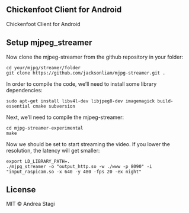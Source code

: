 Chickenfoot Client for Android
------------------------------
Chickenfoot Client for Android

Setup mjpeg_streamer
--------------------

Now clone the mjpeg-streamer from the github repository in your folder:

    cd your/mjpg/streamer/folder
    git clone https://github.com/jacksonliam/mjpg-streamer.git .

In order to compile the code, we’ll need to install some library dependencies:

    sudo apt-get install libv4l-dev libjpeg8-dev imagemagick build-essential cmake subversion

Next, we’ll need to compile the mjpeg-streamer:

    cd mjpg-streamer-experimental
    make

Now we should be set to start streaming the video. If you lower the resolution, the latency will get smaller:

    export LD_LIBRARY_PATH=.
    ./mjpg_streamer -o "output_http.so -w ./www -p 8090" -i "input_raspicam.so -x 640 -y 480 -fps 20 -ex night"

License
-------
MIT © Andrea Stagi